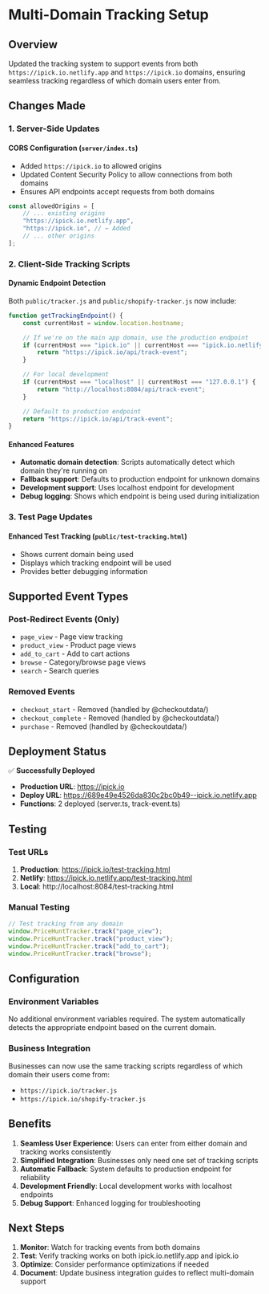 # Multi-Domain Tracking Setup

## Overview

Updated the tracking system to support events from both
`https://ipick.io.netlify.app` and `https://ipick.io` domains, ensuring seamless
tracking regardless of which domain users enter from.

## Changes Made

### 1. Server-Side Updates

#### CORS Configuration (`server/index.ts`)

- Added `https://ipick.io` to allowed origins
- Updated Content Security Policy to allow connections from both domains
- Ensures API endpoints accept requests from both domains

```typescript
const allowedOrigins = [
    // ... existing origins
    "https://ipick.io.netlify.app",
    "https://ipick.io", // ← Added
    // ... other origins
];
```

### 2. Client-Side Tracking Scripts

#### Dynamic Endpoint Detection

Both `public/tracker.js` and `public/shopify-tracker.js` now include:

```javascript
function getTrackingEndpoint() {
    const currentHost = window.location.hostname;

    // If we're on the main app domain, use the production endpoint
    if (currentHost === "ipick.io" || currentHost === "ipick.io.netlify.app") {
        return "https://ipick.io/api/track-event";
    }

    // For local development
    if (currentHost === "localhost" || currentHost === "127.0.0.1") {
        return "http://localhost:8084/api/track-event";
    }

    // Default to production endpoint
    return "https://ipick.io/api/track-event";
}
```

#### Enhanced Features

- **Automatic domain detection**: Scripts automatically detect which domain
  they're running on
- **Fallback support**: Defaults to production endpoint for unknown domains
- **Development support**: Uses localhost endpoint for development
- **Debug logging**: Shows which endpoint is being used during initialization

### 3. Test Page Updates

#### Enhanced Test Tracking (`public/test-tracking.html`)

- Shows current domain being used
- Displays which tracking endpoint will be used
- Provides better debugging information

## Supported Event Types

### Post-Redirect Events (Only)

- `page_view` - Page view tracking
- `product_view` - Product page views
- `add_to_cart` - Add to cart actions
- `browse` - Category/browse page views
- `search` - Search queries

### Removed Events

- `checkout_start` - Removed (handled by @checkoutdata/)
- `checkout_complete` - Removed (handled by @checkoutdata/)
- `purchase` - Removed (handled by @checkoutdata/)

## Deployment Status

✅ **Successfully Deployed**

- **Production URL**: https://ipick.io
- **Deploy URL**: https://689e49e4526da830c2bc0b49--ipick.io.netlify.app
- **Functions**: 2 deployed (server.ts, track-event.ts)

## Testing

### Test URLs

1. **Production**: https://ipick.io/test-tracking.html
2. **Netlify**: https://ipick.io.netlify.app/test-tracking.html
3. **Local**: http://localhost:8084/test-tracking.html

### Manual Testing

```javascript
// Test tracking from any domain
window.PriceHuntTracker.track("page_view");
window.PriceHuntTracker.track("product_view");
window.PriceHuntTracker.track("add_to_cart");
window.PriceHuntTracker.track("browse");
```

## Configuration

### Environment Variables

No additional environment variables required. The system automatically detects
the appropriate endpoint based on the current domain.

### Business Integration

Businesses can now use the same tracking scripts regardless of which domain
their users come from:

- `https://ipick.io/tracker.js`
- `https://ipick.io/shopify-tracker.js`

## Benefits

1. **Seamless User Experience**: Users can enter from either domain and tracking
   works consistently
2. **Simplified Integration**: Businesses only need one set of tracking scripts
3. **Automatic Fallback**: System defaults to production endpoint for
   reliability
4. **Development Friendly**: Local development works with localhost endpoints
5. **Debug Support**: Enhanced logging for troubleshooting

## Next Steps

1. **Monitor**: Watch for tracking events from both domains
2. **Test**: Verify tracking works on both ipick.io.netlify.app and ipick.io
3. **Optimize**: Consider performance optimizations if needed
4. **Document**: Update business integration guides to reflect multi-domain
   support
